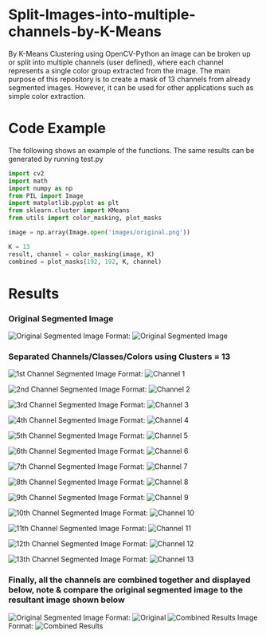 # Split-Images-into-multiple-channels-by-K-Means
By K-Means Clustering using OpenCV-Python an image can be broken up or split into multiple channels (user defined), where each channel represents a single color group extracted from the image. The main purpose of this repository is to create a mask of 13 channels from already segmented images. However, it can be used for other applications such as simple color extraction. 

# Code Example
The following shows an example of the functions. The same results can be generated by running test.py

```python
import cv2
import math
import numpy as np 
from PIL import Image
import matplotlib.pyplot as plt
from sklearn.cluster import KMeans
from utils import color_masking, plot_masks

image = np.array(Image.open('images/original.png'))

K = 13
result, channel = color_masking(image, K)
combined = plot_masks(192, 192, K, channel)


```
# Results 

### Original Segmented Image

![Original Segmented Image](/images/original.png)
Format: ![Original Segmented Image](url)

### Separated Channels/Classes/Colors using Clusters = 13

![1st Channel Segmented Image](/images/channel1.png)
Format: ![Channel 1](url)

![2nd Channel Segmented Image](/images/channel2.png)
Format: ![Channel 2](url)

![3rd Channel Segmented Image](/images/channel3.png)
Format: ![Channel 3](url)

![4th Channel Segmented Image](/images/channel4.png)
Format: ![Channel 4](url)

![5th Channel Segmented Image](/images/channel5.png)
Format: ![Channel 5](url)

![6th Channel Segmented Image](/images/channel6.png)
Format: ![Channel 6](url)

![7th Channel Segmented Image](/images/channel7.png)
Format: ![Channel 7](url)

![8th Channel Segmented Image](/images/channel8.png)
Format: ![Channel 8](url)

![9th Channel Segmented Image](/images/channel9.png)
Format: ![Channel 9](url)

![10th Channel Segmented Image](/images/channel10.png)
Format: ![Channel 10](url)

![11th Channel Segmented Image](/images/channel11.png)
Format: ![Channel 11](url)

![12th Channel Segmented Image](/images/channel12.png)
Format: ![Channel 12](url)

![13th Channel Segmented Image](/images/channel13.png)
Format: ![Channel 13](url)

### Finally, all the channels are combined together and displayed below, note & compare the original segmented image to the resultant image shown below

![Original Segmented Image](/images/original.png) Format: ![Original](url)  ![Combined Results Image](/images/combined_results.png)
Format: ![Combined Results](url)
